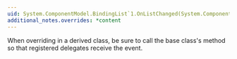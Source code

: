 ```yaml
---
uid: System.ComponentModel.BindingList`1.OnListChanged(System.ComponentModel.ListChangedEventArgs)
additional_notes.overrides: *content
---
```


<p>When overriding <xref href="System.ComponentModel.BindingList`1.OnListChanged(System.ComponentModel.ListChangedEventArgs)"></xref> in a derived class, be sure to call the base class's <xref href="System.ComponentModel.BindingList`1.OnListChanged(System.ComponentModel.ListChangedEventArgs)"></xref> method so that registered delegates receive the event.</p>


